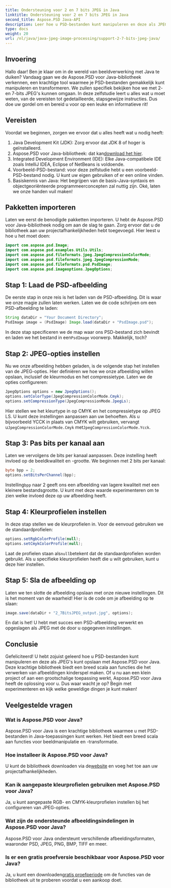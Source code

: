 ```yaml
---
title: Ondersteuning voor 2 en 7 bits JPEG in Java
linktitle: Ondersteuning voor 2 en 7 bits JPEG in Java
second_title: Aspose.PSD Java-API
description: Leer hoe u PSD-bestanden kunt manipuleren en deze als JPEG's in Java kunt opslaan met Aspose.PSD. Stapsgewijze handleiding met codevoorbeelden. Perfect voor zowel beginners als professionals.
type: docs
weight: 20
url: /nl/java/java-jpeg-image-processing/support-2-7-bits-jpeg-java/
---
```

## Invoering
Hallo daar! Ben je klaar om in de wereld van beeldverwerking met Java te duiken? Vandaag gaan we de Aspose.PSD voor Java-bibliotheek verkennen, een krachtige tool waarmee je PSD-bestanden gemakkelijk kunt manipuleren en transformeren. We zullen specifiek bekijken hoe we met 2- en 7-bits JPEG's kunnen omgaan. In deze zelfstudie leert u alles wat u moet weten, van de vereisten tot gedetailleerde, stapsgewijze instructies. Dus doe uw gordel om en bereid u voor op een leuke en informatieve rit!
## Vereisten
Voordat we beginnen, zorgen we ervoor dat u alles heeft wat u nodig heeft:
1. Java Development Kit (JDK): Zorg ervoor dat JDK 8 of hoger is geïnstalleerd.
2.  Aspose.PSD voor Java-bibliotheek: dat kan[download het hier](https://releases.aspose.com/psd/java/).
3. Integrated Development Environment (IDE): Elke Java-compatibele IDE zoals IntelliJ IDEA, Eclipse of NetBeans is voldoende.
4. Voorbeeld-PSD-bestand: voor deze zelfstudie hebt u een voorbeeld-PSD-bestand nodig. U kunt uw eigen gebruiken of er een online vinden.
5. Basiskennis van Java: Het begrijpen van de basis-Java-syntaxis en objectgeoriënteerde programmeerconcepten zal nuttig zijn.
Oké, laten we onze handen vuil maken!
## Pakketten importeren
Laten we eerst de benodigde pakketten importeren. U hebt de Aspose.PSD voor Java-bibliotheek nodig om aan de slag te gaan. Zorg ervoor dat u de bibliotheek aan uw projectafhankelijkheden hebt toegevoegd. Hier leest u hoe u het moet doen:
```java
import com.aspose.psd.Image;
import com.aspose.psd.examples.Utils.Utils;
import com.aspose.psd.fileformats.jpeg.JpegCompressionColorMode;
import com.aspose.psd.fileformats.jpeg.JpegCompressionMode;
import com.aspose.psd.fileformats.psd.PsdImage;
import com.aspose.psd.imageoptions.JpegOptions;
```
## Stap 1: Laad de PSD-afbeelding
De eerste stap in onze reis is het laden van de PSD-afbeelding. Dit is waar we onze magie zullen laten werken. Laten we de code schrijven om een PSD-afbeelding te laden:
```java
String dataDir = "Your Document Directory";
PsdImage image = (PsdImage) Image.load(dataDir + "PsdImage.psd");
```
 In deze stap specificeren we de map waar ons PSD-bestand zich bevindt en laden we het bestand in een`PsdImage` voorwerp. Makkelijk, toch?
## Stap 2: JPEG-opties instellen
Nu we onze afbeelding hebben geladen, is de volgende stap het instellen van de JPEG-opties. Hier definiëren we hoe we onze afbeelding willen opslaan, inclusief de kleurmodus en het compressietype. Laten we de opties configureren:
```java
JpegOptions options = new JpegOptions();
options.setColorType(JpegCompressionColorMode.Cmyk);
options.setCompressionType(JpegCompressionMode.JpegLs);
```
 Hier stellen we het kleurtype in op CMYK en het compressietype op JPEG LS. U kunt deze instellingen aanpassen aan uw behoeften. Als u bijvoorbeeld YCCK in plaats van CMYK wilt gebruiken, vervangt u`JpegCompressionColorMode.Cmyk` met`JpegCompressionColorMode.Ycck`.
## Stap 3: Pas bits per kanaal aan
Laten we vervolgens de bits per kanaal aanpassen. Deze instelling heeft invloed op de beeldkwaliteit en -grootte. We beginnen met 2 bits per kanaal:
```java
byte bpp = 2;
options.setBitsPerChannel(bpp);
```
 Instelling`bpp` naar 2 geeft ons een afbeelding van lagere kwaliteit met een kleinere bestandsgrootte. U kunt met deze waarde experimenteren om te zien welke invloed deze op uw afbeelding heeft.
## Stap 4: Kleurprofielen instellen
In deze stap stellen we de kleurprofielen in. Voor de eenvoud gebruiken we de standaardprofielen:
```java
options.setRgbColorProfile(null);
options.setCmykColorProfile(null);
```
 Laat de profielen staan als`null`betekent dat de standaardprofielen worden gebruikt. Als u specifieke kleurprofielen heeft die u wilt gebruiken, kunt u deze hier instellen.
## Stap 5: Sla de afbeelding op
Laten we ten slotte de afbeelding opslaan met onze nieuwe instellingen. Dit is het moment van de waarheid! Hier is de code om je afbeelding op te slaan:
```java
image.save(dataDir + "2_7BitsJPEG_output.jpg", options);
```
En dat is het! U hebt met succes een PSD-afbeelding verwerkt en opgeslagen als JPEG met de door u opgegeven instellingen.
## Conclusie
Gefeliciteerd! U hebt zojuist geleerd hoe u PSD-bestanden kunt manipuleren en deze als JPEG's kunt opslaan met Aspose.PSD voor Java. Deze krachtige bibliotheek biedt een breed scala aan functies die het verwerken van afbeeldingen kinderspel maken. Of u nu aan een klein project of aan een grootschalige toepassing werkt, Aspose.PSD voor Java heeft de oplossing voor u. Dus waar wacht je op? Begin met experimenteren en kijk welke geweldige dingen je kunt maken!
## Veelgestelde vragen
### Wat is Aspose.PSD voor Java?
Aspose.PSD voor Java is een krachtige bibliotheek waarmee u met PSD-bestanden in Java-toepassingen kunt werken. Het biedt een breed scala aan functies voor beeldmanipulatie en -transformatie.
### Hoe installeer ik Aspose.PSD voor Java?
 U kunt de bibliotheek downloaden via de[website](https://releases.aspose.com/psd/java/) en voeg het toe aan uw projectafhankelijkheden.
### Kan ik aangepaste kleurprofielen gebruiken met Aspose.PSD voor Java?
Ja, u kunt aangepaste RGB- en CMYK-kleurprofielen instellen bij het configureren van JPEG-opties.
### Wat zijn de ondersteunde afbeeldingsindelingen in Aspose.PSD voor Java?
Aspose.PSD voor Java ondersteunt verschillende afbeeldingsformaten, waaronder PSD, JPEG, PNG, BMP, TIFF en meer.
### Is er een gratis proefversie beschikbaar voor Aspose.PSD voor Java?
 Ja, u kunt een downloaden[gratis proefperiode](https://releases.aspose.com/) om de functies van de bibliotheek uit te proberen voordat u een aankoop doet.